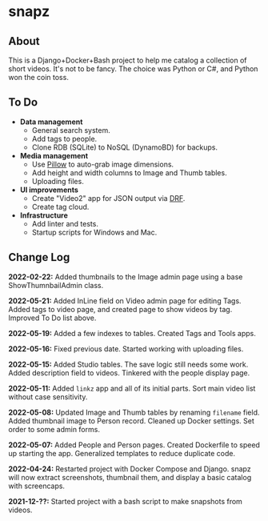 # snapz

## About

This is a Django+Docker+Bash project to help me catalog a collection of short videos.
It's not to be fancy. The choice was Python or C#, and Python won the coin toss.

## To Do

* **Data management**
  * General search system.
  * Add tags to people.
  * Clone RDB (SQLite) to NoSQL (DynamoBD) for backups.
* **Media management**
  * Use [Pillow](https://pillow.readthedocs.io/en/stable/) to auto-grab image dimensions.
  * Add height and width columns to Image and Thumb tables.
  * Uploading files.
* **UI improvements**
  * Create "Video2" app for JSON output via [DRF](https://www.django-rest-framework.org/).
  * Create tag cloud.
* **Infrastructure**
  * Add linter and tests.
  * Startup scripts for Windows and Mac.


## Change Log

**2022-02-22:** Added thumbnails to the Image admin page using a base ShowThumnbailAdmin class.

**2022-05-21:** Added InLine field on Video admin page for editing Tags.
Added tags to video page, and created page to show videos by tag.
Improved To Do list above.

**2022-05-19:** Added a few indexes to tables.
Created Tags and Tools apps.

**2022-05-16:** Fixed previous date.
Started working with uploading files.

**2022-05-15:** Added Studio tables.
The save logic still needs some work.
Added description field to videos.
Tinkered with the people display page.

**2022-05-11:** Added `linkz` app and all of its initial parts.
Sort main video list without case sensitivity.

**2022-05-08:** Updated Image and Thumb tables by renaming `filename` field.
Added thumbnail image to Person record.
Cleaned up Docker settings.
Set order to some admin forms.

**2022-05-07:** Added People and Person pages.
Created Dockerfile to speed up starting the app.
Generalized templates to reduce duplicate code.

**2022-04-24:** Restarted project with Docker Compose and Django. 
snapz will now extract screenshots, thumbnail them, and display a basic catalog with screencaps.

**2021-12-??:** Started project with a bash script to make snapshots from videos.
